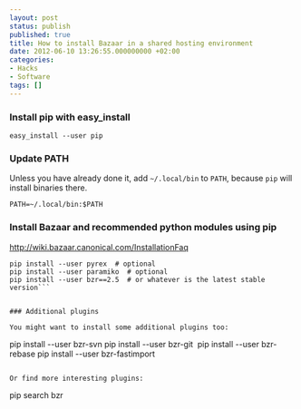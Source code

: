 ```yaml
---
layout: post
status: publish
published: true
title: How to install Bazaar in a shared hosting environment
date: 2012-06-10 13:26:55.000000000 +02:00
categories:
- Hacks
- Software
tags: []
---
```

<h3 id="firstHeading">Install pip with easy_install</h3>


```
easy_install --user pip
```


### Update PATH

Unless you have already done it, add `~/.local/bin` to `PATH`, because `pip` will install binaries there.

```
PATH=~/.local/bin:$PATH
```


### Install Bazaar and recommended python modules using pip

<a href="http://wiki.bazaar.canonical.com/InstallationFaq" rel="nofollow">http://wiki.bazaar.canonical.com/InstallationFaq</a>

```
pip install --user pyrex  # optional
pip install --user paramiko  # optional
pip install --user bzr==2.5  # or whatever is the latest stable version```


### Additional plugins

You might want to install some additional plugins too:

```
pip install --user bzr-svn
pip install --user bzr-git 
pip install --user bzr-rebase
pip install --user bzr-fastimport
```

Or find more interesting plugins:

```
pip search bzr
```


